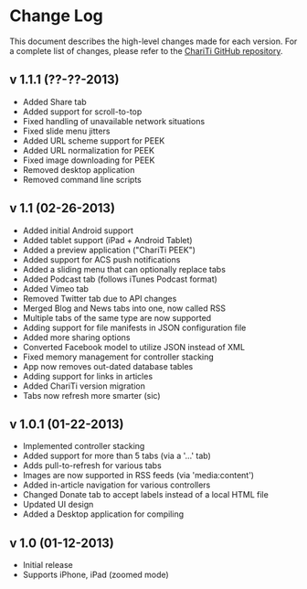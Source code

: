 Change Log
========================

This document describes the high-level changes made for each version. For a complete list of changes, please refer to the [ChariTi GitHub repository](http://github.com/mcongrove/ChariTi/).

v 1.1.1 (??-??-2013)
--------------------
*	Added Share tab
*	Added support for scroll-to-top
*	Fixed handling of unavailable network situations
*	Fixed slide menu jitters
*	Added URL scheme support for PEEK
*	Added URL normalization for PEEK
*	Fixed image downloading for PEEK
*	Removed desktop application
*	Removed command line scripts

v 1.1 (02-26-2013)
------------------
*	Added initial Android support
*	Added tablet support (iPad + Android Tablet)
*	Added a preview application ("ChariTi PEEK")
*	Added support for ACS push notifications
*	Added a sliding menu that can optionally replace tabs
*	Added Podcast tab (follows iTunes Podcast format)
*	Added Vimeo tab
*	Removed Twitter tab due to API changes
*	Merged Blog and News tabs into one, now called RSS
*	Multiple tabs of the same type are now supported
*	Adding support for file manifests in JSON configuration file
*	Added more sharing options
*	Converted Facebook model to utilize JSON instead of XML
*	Fixed memory management for controller stacking
*	App now removes out-dated database tables
*	Adding support for links in articles
*	Added ChariTi version migration
*	Tabs now refresh more smarter (sic)

v 1.0.1 (01-22-2013)
--------------------
*	Implemented controller stacking
*	Added support for more than 5 tabs (via a '…' tab)
*	Adds pull-to-refresh for various tabs
*	Images are now supported in RSS feeds (via 'media:content')
*	Added in-article navigation for various controllers
*	Changed Donate tab to accept labels instead of a local HTML file
*	Updated UI design
*	Added a Desktop application for compiling

v 1.0 (01-12-2013)
------------------
*	Initial release
*	Supports iPhone, iPad (zoomed mode)